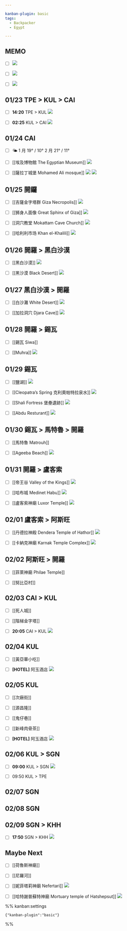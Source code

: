 ```yaml
---

kanban-plugin: basic
tags:
  - Backpacker
  - Egypt

---
```


## MEMO

- [ ] ![](https://lh3.googleusercontent.com/pw/ABLVV86wym3g7JfK2WUS29x66Jz0XYWtxnGf7qutZu0HMi4tZJhoChaS0Mu5A9GA8hsAXNbevI24lSXo0fVMq4U8hEKlccarPXpiJ6TJVcHXoiIKwavW2KjrppBwwL4gYY76wECVHtHQnyuA0csGKETTld-2Zg=w1080-h1439-s-no-gm?authuser=0)
- [ ] ![](https://lh3.googleusercontent.com/pw/ABLVV84GK_xLGkCbr9fX4TEGm4LgXXOCS3hnm3ccYLNzktZn3qZ1WH4189UaI42YidOrbokLjPZuYw0qpqBMUuPmuau4QgFPN_JNvgG-vern1x3aGxRkqTGKqsJe0rhwZLNRAM_SAITLt20iDjKNvbOQJZTNUw=w958-h1280-s-no-gm?authuser=0)
- [ ] ![](https://lh3.googleusercontent.com/pw/ABLVV85SLSb0223U21KX4VfqOqQM2D_31yL__RIAbQOEIYToIxMEZ3O60QhwrsJ0K_KVkwlb-yuhNcnC7TyGjvPymVRgiO1XyA3FZt0cowZEsXBtNjB_DVqOYJFSlnHM5gjkjVc2AYZfFeCRCM65sgpPyl9YBg=w978-h350-s-no-gm?authuser=0)


## 01/23 TPE > KUL > CAI

- [ ] __14:20__ TPE > KUL  ![](https://lh3.googleusercontent.com/pw/ABLVV851b24QpuCNyy1B6ovuWEXJr5ScXw7C6VuSVzyitxUqgQIIZnNgSMEal_MWmcpNZLGfBhzl06dmp8jZc6vjxT7DKu-Lkl7bC63vW8hWz27lWm8IXa6u80Ik_qaOP0r0gd8yvHkjs_iXSLo5OffirYS7rQ=w822-h296-s-no-gm?authuser=0)
- [ ] __02:25__ KUL > CAI  ![](https://lh3.googleusercontent.com/pw/ABLVV85BcBMi8rf_MyGddSa4hvzvUfGih1qycFhTqD102eVmkqpCcg0uth_h8ybNufxActRQtvTFmL6I-RuLsOKaLfYrruLvmnCpFh4Yx0YycKyChX5c6cS-G3lN4Qu7xA6u-8Eo7XF7W0eoPSn5LD9Y_Y_PPQ=w822-h708-s-no-gm?authuser=0)


## 01/24 CAI

- [ ] 🌤   1 月 19° / 10°  2 月 21° / 11°
- [ ] [[埃及博物館 The Egyptian Museum]]  ![](https://lh3.googleusercontent.com/pw/ABLVV85uuStHRMgmjsIoHxkDSDvCaXNQjlwFKgNp7axfhVM54iKUMssl7TQ6ShCNgFwtX23PwqFReih7By68Kls0yWkGVI3JHqogW81WuF6J1QOzk6doJ80WJytUsg3-Omj-IziaAxdHFmsTNlqIo0Kv2VJRrQ=w1066-h566-s-no-gm?authuser=0)
- [ ] [[薩拉丁城堡 Mohamed Ali mosque]]  ![](https://lh3.googleusercontent.com/pw/ABLVV84Fs102zdtM0oN1vhggrelTv_EYqYUBEQPt8bDKgJt7rc1RPLEc4f_gO4dqTVqe7fvrKyjffjxTiIyJdu19SkuivJ5KSl8tdnN2ewN-n4Qvm7R307H-w07XtVkYc-9zRoq_JcftZIfmFKVJ7WceB-62bQ=w600-h400-s-no-gm?authuser=0)  ![](https://lh3.googleusercontent.com/pw/ABLVV86ymCs9_sBh7aksnoRa6fk9wfqlBx6mbXuM5AiRAt7iCC66mokKkwcul4QThloSvNwnLAS1KBecQxK3ZwLKfFG4qKi5duI5B4JOHotMOweaQh90TkeKatk9Sd_sTAiIIva3uvPLF_1Xf16tVk3uK_PY-A=w640-h335-s-no-gm?authuser=0)


## 01/25 開鑼

- [ ] [[吉薩金字塔群 Giza Necropolis]]  ![](https://lh3.googleusercontent.com/pw/ABLVV87g-pq9BKbMHvlHMQlA6XwZDGCFKEOIwNYemQ9niHylcEMHZhiX2VtVfaHy-QbbksfXXL0udEkG-KMv4oCxNXwRI-wDfGcWn6hJu-OKFrNj0oOgejch0hNBAeXCYP8sM2O8U7Jbzyf2I1HIf2zepl5bbw=w1000-h667-s-no-gm?authuser=0)
- [ ] [[狮身人面像 Great Sphinx of Giza]]  ![](https://lh3.googleusercontent.com/pw/ABLVV84BujG7Z95IMgPbInhD7LryM0dmxOdLc_XRD6aCA2biiD8LO0BQXvZ9kAl-1VDCy3J-45iNmT82OgWlvtrsTeLm7NTZe5NJpiqMKgHEgbuhzUhO5zbzwkGYKbDZ6h9EuFHor0tA3MDY6YchzVlIfDUD9w=w277-h182-s-no-gm?authuser=0)
- [ ] [[洞穴教堂 Mokattam Cave Church]]  ![](https://lh3.googleusercontent.com/pw/ABLVV84DOgk8zu2uOsNMUx3SyrARYCqQpGjUWDe3GtIDTePgD5knjeu0lsHz_ntl3umnrdDK7TUgkq6Sb8h5AyX4wtfNBVtUPYd2_fuyVHVw4CuawdAAw-K-fUS-cPbwxRtfs0ZEnQXzy5_r_bp88LBhCyAywA=w1360-h907-s-no-gm?authuser=0)
- [ ] [[哈利利市场 Khan el-Khalili]]  ![](https://lh3.googleusercontent.com/pw/ABLVV86sh4SjB4iss24bO0r-bzQp70xbuyMCGacdRUGKg53aqiiV2op6kHMVSVPt10k2L31R3__zXki5h7Lq7h3N6Q_8lQToJmMG0CFZ6h4rfI8sKji7ehg4G5XoZkHnvGLpV0tLYOlvQ2LlyXXQEvAaIzhmTw=w254-h198-s-no-gm?authuser=0)


## 01/26 開羅 > 黑白沙漠

- [ ] [[黑白沙漠]]  ![](https://lh3.googleusercontent.com/pw/ABLVV847czEHSEQUSkKnrOlzpGVOB7SMNnz_y7pycQJGpDssdBFw1okmJs3LMGQhwokXAn1kTH3-G653Zx6gFi85tmUJEdzdap3OJcmDhX7lM5lr1T3igcGxWzfp-kRZSntjeYg2CnOlSTCOPfqTAM4AXeIBKg=w1000-h450-s-no-gm?authuser=0)
- [ ] [[黑沙漠 Black Desert]]  ![](https://lh3.googleusercontent.com/pw/ABLVV86-qVYVYz578jU0I0zlyABzeDgK9EvjpMjUnQLgr5DmtjNtzsGJALyhZk1MEXydWZ0B5ZzFSUmmXZEUrUAR0Rp9Ef0mNMArmqUTNZ79gcAKU10mDBNFNmMDySJsaxSxTqGq2eJNaxbHyf4VSfJC3lOb_g=w408-h272-s-no-gm?authuser=0)


## 01/27 黑白沙漠 > 開羅

- [ ] [[白沙灘 White Desert]]  ![](https://lh3.googleusercontent.com/pw/ABLVV84bvC9lA9nDSYrXKwL1CraxD-yDkQXHnEqmTBvUtgPrjn9l-m11ydvvo0_FJ5AjfqY7sUuYhquL7yb-HzRTR1ssBu6Nezz7j1EoXs8DcGxKBwMWGS0W8Z1SHfnHKukrp3OCtHzb0HiDg2K9AixMYcoS2g=w600-h400-s-no-gm?authuser=0)
- [ ] [[加拉洞穴 Djara Cave]]  ![](https://lh3.googleusercontent.com/pw/ABLVV845BBN7tgAbnKI-baplEXOLrpNU2hjnOA1QmmPf3KfD3IgfceaStpmUB4W1U0CxDHANQNFG_Z0t-OZpzbvJaYnmYcK-BC-0hXcuwZ3q8QH09FJ_kScoBsly5b-DNgOE_qG1CNj3ReqeolRXophyZMTW0g=w276-h183-s-no-gm?authuser=0)


## 01/28 開羅 > 錫瓦

- [ ] [[錫瓦 Siwa]]
- [ ] [[Muhra]]  ![](https://lh3.googleusercontent.com/pw/ABLVV87I853o-keBl1BI9ytxJQoPOqACfETZbwiRd1AyVbKMORtLY4e3nML6oyKIKUjvQP9A4Mb9StnJOLWOb5GvNLAqosZj4pIKPLvfFZHEIk3sYJw83zpNN2lz8c_AMBn99CsGfj8vQ6X_9S9NaypQTZTHdA=w432-h768-s-no-gm?authuser=0)


## 01/29 錫瓦

- [ ] [[鹽湖]]  ![](https://lh3.googleusercontent.com/pw/ABLVV87n8va96yS9jgok596vijlzVcfppPAA2klrkX8Gvve8l8AUaUgG8FTFzvg9yWfo71VnKA1NqC2fGfr3GxA2KNYSLUmcUU5u3ZNKvPz_HXVZGkRejOPWtjo8EMkqyC5cD5wZKPmjFRVrPDaP7ui0fpJBaQ=w960-h1280-s-no-gm?authuser=0)
- [ ] [[Cleopatra’s Spring 克利奧帕特拉泉水]]  ![](https://lh3.googleusercontent.com/pw/ABLVV86qsa-N4c6xIwaKie_tloey0AcHXnKYE3iBbszZTquggVyfs7eNLq58bwWf1eiA5byU1pp7LJSfduVm6fWXZFEGdPIBzf4IEB8dMUffxUrqRFDIY1hoiWkr73vn2ZHhuZgsEq6mSGXjgP2taU2_DbTugA=w1075-h716-s-no-gm?authuser=0)
- [ ] [[Shali Fortress 堡壘遺跡]]  ![](https://lh3.googleusercontent.com/pw/ABLVV858VE7m3eWrW84-d2120CmrPhtJOlAMXDZ0aozELpfxMXaRySONItLxZKPRHVoH4MWyrqbOuPlu2lMEb69fBgBRRUXp06haKmDtWJie0_ceQNR7DOGsM3i3CJPuSJauTvq86rSqNWSjNJgLVryZEaQpuQ=w1298-h846-s-no-gm?authuser=0)
- [ ] [[Abdu Resturant]]  ![](https://lh3.googleusercontent.com/pw/ABLVV84lLSweQy1EhvJdVdT-uTsu2TmdAgecvYdHAlD1trdMg2NOtSkzoO4KGkmcewE7cZBKjK1wCicQ4IJKnemezVM9HQ7K1stZ-t5Grqt8gZw00Vv17L-0BaxKqpAvhQgPM2_OC1_PYNi3AIA0IjhKqqTUWg=w640-h480-s-no-gm?authuser=0)


## 01/30 錫瓦 > 馬特魯 > 開羅

- [ ] [[馬特魯 Matrouh]]
- [ ] [[Ageeba Beach]]  ![](https://lh3.googleusercontent.com/pw/ABLVV86mDN8xnFhYeVEWW588K933jgEVAnAhy5dMu0Vm4PAyI_f4gZNrc6brzq4VwIZqpJa4cn58HNxzAYo4Y1I65FR3F9Pf_-y_f-0Sj6x18y_qLAENPi4kIAAvCNFr2PEnJk84D4qSUrl-MycdMwN5fFhl0Q=w640-h400-s-no-gm?authuser=0)


## 01/31 開羅 > 盧客索

- [ ] [[帝王谷 Valley of the Kings]]  ![](https://lh3.googleusercontent.com/pw/ABLVV858ClWnMKEreciiiTjp7Q4Std0aO7sHkjgPzjSF_vFGGPhD2y4-wPX4tnKqbCzSlrM98OWWiqraXNhv4k0yN5Wc0yqUKZwG5WBU9UubwTd_98l2X6Bkg2BZ96OzeKR3sJBVqNilJLm9ZB6fdHpFjenY8g=w680-h451-s-no?authuser=0)
- [ ] [[哈布城 Medinet Habu]]  ![](https://lh3.googleusercontent.com/pw/ABLVV85064Ug8dqSlmNCqMWQwJn991oClheTo8hfz6PjELmK_i9-RWBhdNTYWPBzbFwlfSevUqoJYKl7GLHvaOzBaAc2pNnCj7WnPYSQYJmZN5ZCo5LHKSJjV-D22VCaIHlBikuPwnOlugiuw7vxyltfvrnTjQ=w600-h400-s-no?authuser=0)
- [ ] [[盧客索神廟 Luxor Temple]]  ![](https://lh3.googleusercontent.com/pw/ABLVV87g-EqWhC77qWEGTBpfEFXMc6g-1OA61zji-MKuy18Vzmi1A3q-FxzyN2MjOtCcFPgc7r5CUgqjDBv2j0VO6e7M2v0F5u2lFhuWHqEutps61n9zKHW7SlAaGDOv_cKg2jGn01KfNXJY4QQ9kuxJZQ365A=w1280-h771-s-no?authuser=0)


## 02/01 盧客索 > 阿斯旺

- [ ] [[丹德拉神殿 Dendera Temple of Hathor]]  ![](https://lh3.googleusercontent.com/pw/ABLVV854HQFAaTn-IGEyV83EPPXxIyvyrAuIK5N_kqrkLIblAJJJ2Empa5_NL8686l8C-PRSk5t7QDVC21hGSHY1a6X3wbjGHfFWR-Wukb5V94OHmTvSV6a6YUQ5B-OjDyYe5jcmi9InNhWrUFjJZCdAIpPYgg=w600-h400-s-no?authuser=0)
- [ ] [[卡納克神廟 Karnak Temple Complex]]  ![](https://lh3.googleusercontent.com/pw/ABLVV84YKxzbrYh1z4gPIRggnCkCmXBcG9Vtji8BFMh8uSXcyCQHsdKZtxh1xSHVrhldTCdR0Inn5cHXY_gQnb7JKxpGAbT8J5YxPpEMCljnJWeymekHNYSd7neti4lSiATB1TEdzzE1vBKtalP_cgkxp2bOWQ=w720-h480-s-no?authuser=0)


## 02/02 阿斯旺 > 開羅

- [ ] [[菲萊神廟 Philae Temple]]
- [ ] [[努比亞村]]


## 02/03 CAI > KUL

- [ ] [[死人城]]
- [ ] [[階梯金字塔]]
- [ ] __20:05__ CAI > KUL  ![](https://lh3.googleusercontent.com/pw/ABLVV84yfTquqxbV_zzRNldHQ0ofJzL5q9sAt8ITan8N0eqjPq6iuei547BirbKO22Lr6amsmPWzFa9pzsMnQCkEJcdRvbuXxF1CHR_tLcAzezbOxqp36EhIBe9TLgMnnEShNkXQS_7oP6DmxNn9ETEtJjfIaQ=w822-h708-s-no-gm?authuser=0)


## 02/04 KUL

- [ ] [[黃亞華小吃]]
- [ ] __[HOTEL]__ 阿玉酒店  ![](https://lh3.googleusercontent.com/pw/ABLVV87aKoS8atG3VfVYFvWFy5O364mOfiCtD7NPo4fYxvnR8kYJL3ju8Mmfj6IWf5IxbEQw3xVHW4tE3T5n-BWlJQjKE-w_F7fSaOJydLvRnFInweSY4ttSgqsxfCVoEEDZbxvN3lfedxHQXyTTpEFhJMKesA=w1248-h988-s-no-gm?authuser=0)


## 02/05 KUL

- [ ] [[次廠街]]
- [ ] [[源昌隆]]
- [ ] [[鬼仔巷]]
- [ ] [[新峰肉骨茶]]
- [ ] __[HOTEL]__ 阿玉酒店  ![](https://lh3.googleusercontent.com/pw/ABLVV87aKoS8atG3VfVYFvWFy5O364mOfiCtD7NPo4fYxvnR8kYJL3ju8Mmfj6IWf5IxbEQw3xVHW4tE3T5n-BWlJQjKE-w_F7fSaOJydLvRnFInweSY4ttSgqsxfCVoEEDZbxvN3lfedxHQXyTTpEFhJMKesA=w1248-h988-s-no-gm?authuser=0)


## 02/06 KUL > SGN

- [ ] __09:00__ KUL > SGN  ![](https://lh3.googleusercontent.com/pw/ABLVV87Ihrh_rJaLjYfEyNFEKIgRb82yz6jXh7YGP8SsDoZmiSSKY0pMFuQgQiVRXA0JkjbllK5_i3_8ltfRMb9vPHkQ6Z8EkMPEvthhO_KcF4j2eA_lfKrm60MbwcDPBs1pYk5ZqMYjNnkBdKx-nOojSAEJug=w822-h296-s-no-gm?authuser=0)
- [ ] 09:50 KUL > TPE


## 02/07 SGN



## 02/08 SGN



## 02/09 SGN > KHH

- [ ] __17:50__ SGN > KHH  ![](https://lh3.googleusercontent.com/pw/ABLVV86MNFOLYIIVmE87RGXiFuHjCEKX1aq_cQ21jadI24_S8WTSi01lbjZDhniRsbBAasmpjV2iEF3z4PsNmKN9pgOH0K2nSlPgETJ80Fr8xRISDlCHtwirKX1cpz48D-4byhXoSwVqNUHA-COMfV9ZiMDVsg=w822-h296-s-no-gm?authuser=0)


## Maybe Next

- [ ] [[荷魯斯神廟]]
- [ ] [[尼羅河]]
- [ ] [[妮菲塔莉神廟 Nefertari]]  ![](https://lh3.googleusercontent.com/pw/ABLVV85BwPSxOdBwsazmIsGOm-QmjVT8AblSxPJI5jNU4a1fvgESQ1STTbySruWI1HC9tJe0kbs0TmgdzEL1IbzVBQ-ngvsf0X7NIZHtpFeoRIriNhmgROr502TjLnlnqfXxBQjhZBZdyc-o_-ImXYUJHIYluw=w466-h350-s-no?authuser=0)
- [ ] [[哈特謝普蘇特神廟 Mortuary temple of Hatshepsut]]  ![](https://lh3.googleusercontent.com/pw/ABLVV85wCbMlo2l_5SzkQ_g3gf-1myJvKKnoYk80v7mikr08mBd_TTfDGVhspbCIU4E0Q1R5LgU9q_j2-g0jkE0uhLYOTlWJzR8z1CUJEdifKKniYc6yexzAHBBSAGCamAU8Jch_fX5MIc3Ki5RU_8QDsyY4yQ=w678-h452-s-no?authuser=0)




%% kanban:settings
```
{"kanban-plugin":"basic"}
```
%%
